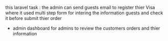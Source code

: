 this laravel task :
the admin can send  guests email to register thier Visa where it used multi step form for intering the information guests and check it before submit thier order
- admin dashboard for admins to review the customers orders and thier information
